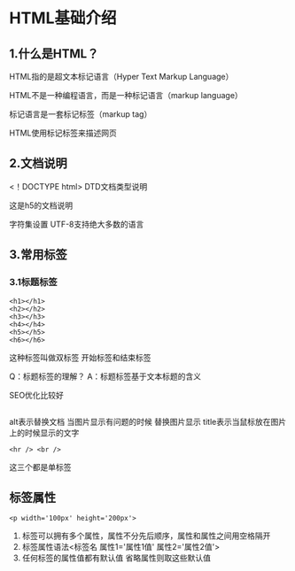 # HTML基础介绍
## 1.什么是HTML？
HTML指的是超文本标记语言（Hyper Text Markup Language）

HTML不是一种编程语言，而是一种标记语言（markup language）

标记语言是一套标记标签（markup tag）

HTML使用标记标签来描述网页

## 2.文档说明
<！DOCTYPE html>  DTD文档类型说明

这是h5的文档说明

<meta charset='UTF-8'> 字符集设置 UTF-8支持绝大多数的语言

## 3.常用标签
### 3.1标题标签
```
<h1></h1>
<h2></h2>
<h3></h3>
<h4></h4>
<h5></h5>
<h6></h6>
```
这种标签叫做双标签 开始标签和结束标签

Q：标题标签的理解？
A：标题标签基于文本标题的含义

SEO优化比较好

<img  scr='' alt='' title=''/>

alt表示替换文档 当图片显示有问题的时候 替换图片显示
title表示当鼠标放在图片上的时候显示的文字

`<hr /> <br />`

这三个都是单标签

## 标签属性
`<p width='100px' height='200px'>`
1. 标签可以拥有多个属性，属性不分先后顺序，属性和属性之间用空格隔开 
2. 标签属性语法<标签名 属性1='属性1值' 属性2='属性2值'>
3. 任何标签的属性值都有默认值 省略属性则取这些默认值
